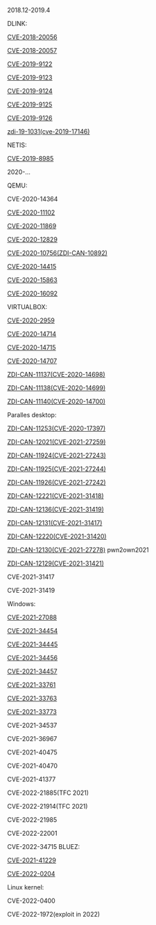
2018.12-2019.4

DLINK:

[CVE-2018-20056](https://cve.mitre.org/cgi-bin/cvename.cgi?name=CVE-2018-20056)

[CVE-2018-20057](https://cve.mitre.org/cgi-bin/cvename.cgi?name=CVE-2018-20057)

[CVE-2019-9122](https://cve.mitre.org/cgi-bin/cvename.cgi?name=CVE-2019-9122)

[CVE-2019-9123](https://cve.mitre.org/cgi-bin/cvename.cgi?name=CVE-2019-9123)

[CVE-2019-9124](https://cve.mitre.org/cgi-bin/cvename.cgi?name=CVE-2019-9124)

[CVE-2019-9125](https://cve.mitre.org/cgi-bin/cvename.cgi?name=CVE-2019-9125)

[CVE-2019-9126](https://cve.mitre.org/cgi-bin/cvename.cgi?name=CVE-2019-9126)

[zdi-19-1031(cve-2019-17146)](https://www.zerodayinitiative.com/advisories/ZDI-19-1031/)

NETIS:

[CVE-2019-8985](https://cve.mitre.org/cgi-bin/cvename.cgi?name=CVE-2019-8985)


2020-...

QEMU:

CVE-2020-14364 

[CVE-2020-11102](https://www.openwall.com/lists/oss-security/2020/04/06/1)

[CVE-2020-11869](https://git.qemu.org/?p=qemu.git;a=commit;h=ac2071c3791b67fc7af78b8ceb320c01ca1b5df7)

[CVE-2020-12829](https://cve.mitre.org/cgi-bin/cvename.cgi?name=CVE-2020-12829)

[CVE-2020-10756(ZDI-CAN-10892)](https://access.redhat.com/security/cve/CVE-2020-10756)

[CVE-2020-14415](https://cve.mitre.org/cgi-bin/cvename.cgi?name=CVE-2020-14415)

[CVE-2020-15863](https://seclists.org/oss-sec/2020/q3/49?utm_source=dlvr.it&utm_medium=twitter)

[CVE-2020-16092](https://bugzilla.redhat.com/show_bug.cgi?id=1860283)

VIRTUALBOX:

[CVE-2020-2959](https://www.oracle.com/security-alerts/cpuapr2020.html)

[CVE-2020-14714](https://www.oracle.com/security-alerts/cpujul2020.html)

[CVE-2020-14715](https://www.oracle.com/security-alerts/cpujul2020.html)

[CVE-2020-14707](https://www.oracle.com/security-alerts/cpujul2020.html)

[ZDI-CAN-11137(CVE-2020-14698)](https://www.oracle.com/security-alerts/cpujul2020.html)

[ZDI-CAN-11138(CVE-2020-14699)](https://www.oracle.com/security-alerts/cpujul2020.html)

[ZDI-CAN-11140(CVE-2020-14700)](https://www.oracle.com/security-alerts/cpujul2020.html)

Paralles desktop:

[ZDI-CAN-11253(CVE-2020-17397)](https://kb.parallels.com/en/125013)

[ZDI-CAN-12021(CVE-2021-27259)](https://kb.parallels.com/en/125013)

[ZDI-CAN-11924(CVE-2021-27243)](https://kb.parallels.com/en/125013)

[ZDI-CAN-11925(CVE-2021-27244)](https://kb.parallels.com/en/125013)

[ZDI-CAN-11926(CVE-2021-27242)](https://kb.parallels.com/en/125013)

[ZDI-CAN-12221(CVE-2021-31418)](https://kb.parallels.com/en/125013)

[ZDI-CAN-12136(CVE-2021-31419)](https://kb.parallels.com/en/125013)

[ZDI-CAN-12131(CVE-2021-31417)](https://kb.parallels.com/en/125013)

[ZDI-CAN-12220(CVE-2021-31420)](https://kb.parallels.com/en/125013)

[ZDI-CAN-12130(CVE-2021-27278)](https://kb.parallels.com/en/125013) pwn2own2021

[ZDI-CAN-12129(CVE-2021-31421)](https://kb.parallels.com/en/125013)

CVE-2021-31417

CVE-2021-31419

Windows:

[CVE-2021-27088](https://msrc.microsoft.com/update-guide/vulnerability/CVE-2021-27088)

[CVE-2021-34454](https://msrc.microsoft.com/update-guide/vulnerability/CVE-2021-34454)

[CVE-2021-34445](https://msrc.microsoft.com/update-guide/vulnerability/CVE-2021-34445)

[CVE-2021-34456](https://msrc.microsoft.com/update-guide/vulnerability/CVE-2021-34456)

[CVE-2021-34457](https://msrc.microsoft.com/update-guide/vulnerability/CVE-2021-34457)

[CVE-2021-33761](https://msrc.microsoft.com/update-guide/vulnerability/CVE-2021-33761)

[CVE-2021-33763](https://msrc.microsoft.com/update-guide/vulnerability/CVE-2021-33763)

[CVE-2021-33773](https://msrc.microsoft.com/update-guide/vulnerability/CVE-2021-33773)

CVE-2021-34537

CVE-2021-36967

CVE-2021-40475

CVE-2021-40470

CVE-2021-41377

CVE-2022-21885(TFC 2021)

CVE-2022-21914(TFC 2021)

CVE-2022-21985

CVE-2022-22001

CVE-2022-34715
BLUEZ:

[CVE-2021-41229](https://github.com/bluez/bluez/security/advisories/GHSA-3fqg-r8j5-f5xq)

[CVE-2022-0204](https://bugzilla.redhat.com/show_bug.cgi?id=2039807)

Linux kernel:

CVE-2022-0400

CVE-2022-1972(exploit in 2022)

